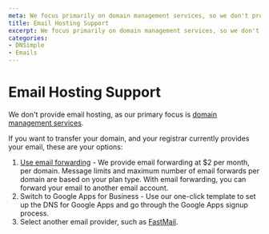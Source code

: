 ```yaml
---
meta: We focus primarily on domain management services, so we don't provide email hosting.
title: Email Hosting Support
excerpt: We focus primarily on domain management services, so we don't provide email hosting.
categories:
- DNSimple
- Emails
---
```


# Email Hosting Support

We don't provide email hosting, as our primary focus is [domain management services](/articles/dnsimple-services).

If you want to transfer your domain, and your registrar currently provides your email, these are your options:

1. [Use email forwarding](/articles/email-forwarding) - We provide email forwarding at $2 per month, per domain. Message limits and maximum number of email forwards per domain are based on your plan type. With email forwarding, you can forward your email to another email account.
1. Switch to Google Apps for Business - Use our one-click template to set up the DNS for Google Apps and go through the Google Apps signup process.
1. Select another email provider, such as [FastMail](https://www.fastmail.com/).
